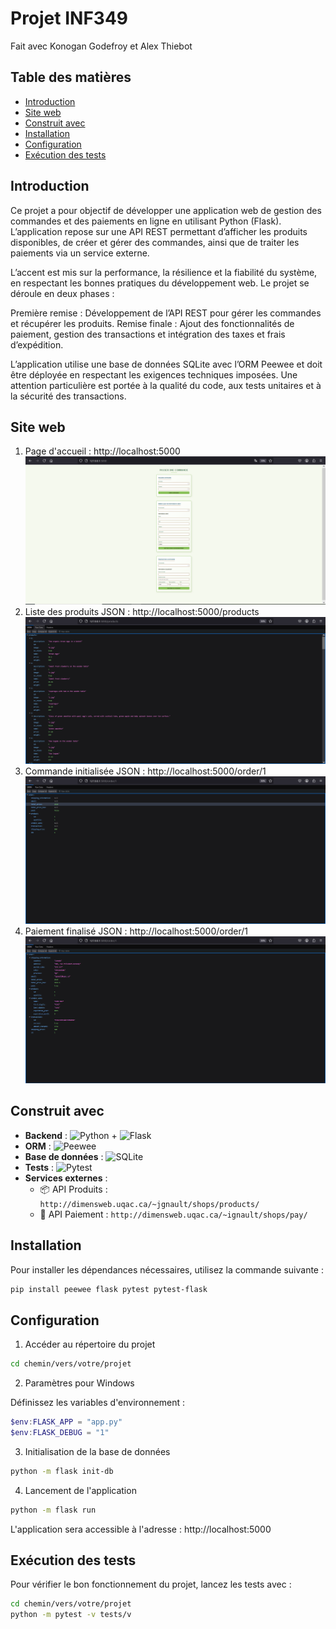 # Projet INF349

Fait avec Konogan Godefroy et Alex Thiebot

## Table des matières
- [Introduction](#introduction)
- [Site web](#site-web)
- [Construit avec](#construit-avec)
- [Installation](#installation)
- [Configuration](#configuration)
- [Exécution des tests](#exécution-des-tests)


## Introduction
Ce projet a pour objectif de développer une application web de gestion des commandes et des paiements en ligne en utilisant Python (Flask). L’application repose sur une API REST permettant d’afficher les produits disponibles, de créer et gérer des commandes, ainsi que de traiter les paiements via un service externe.

L’accent est mis sur la performance, la résilience et la fiabilité du système, en respectant les bonnes pratiques du développement web. Le projet se déroule en deux phases :

Première remise : Développement de l’API REST pour gérer les commandes et récupérer les produits.
Remise finale : Ajout des fonctionnalités de paiement, gestion des transactions et intégration des taxes et frais d’expédition.

L’application utilise une base de données SQLite avec l’ORM Peewee et doit être déployée en respectant les exigences techniques imposées. Une attention particulière est portée à la qualité du code, aux tests unitaires et à la sécurité des transactions.

## Site web

1. Page d'accueil : http://localhost:5000
![Interface utilisateur](images/pageweb.PNG)
2. Liste des produits JSON : http://localhost:5000/products
![Interface utilisateur](images/products.PNG)
3. Commande initialisée JSON : http://localhost:5000/order/1
![Interface utilisateur](images/ordercreated.PNG)
5. Paiement finalisé JSON : http://localhost:5000/order/1 
![Interface utilisateur](images/payement.PNG)  

## Construit avec
- **Backend** : ![Python] + ![Flask]
- **ORM** : ![Peewee]
- **Base de données** : ![SQLite]
- **Tests** : ![Pytest]
- **Services externes** :
  - 📦 API Produits : `http://dimensweb.uqac.ca/~jgnault/shops/products/`
  - 💸 API Paiement : `http://dimensweb.uqac.ca/~ignault/shops/pay/`


## Installation

Pour installer les dépendances nécessaires, utilisez la commande suivante :

```bash
pip install peewee flask pytest pytest-flask
```

## Configuration
1. Accéder au répertoire du projet

```bash
cd chemin/vers/votre/projet
```

2. Paramètres pour Windows

Définissez les variables d'environnement :

```powershell
$env:FLASK_APP = "app.py"
$env:FLASK_DEBUG = "1"
```

3. Initialisation de la base de données

```bash
python -m flask init-db
```

4. Lancement de l'application
```bash
python -m flask run
```

L'application sera accessible à l'adresse : http://localhost:5000

## Exécution des tests

Pour vérifier le bon fonctionnement du projet, lancez les tests avec :

```bash
cd chemin/vers/votre/projet
python -m pytest -v tests/v
```





[Peewee]: https://img.shields.io/badge/Peewee-FF9900?logo=bitcoin&logoColor=white
[SQLite]: https://img.shields.io/badge/SQLite-25A768?logo=sqlite&logoColor=white
[Python]: https://img.shields.io/badge/Python-3776AB?logo=python&logoColor=fff
[Flask]: https://img.shields.io/badge/Flask-fff?logo=flask&logoColor=000
[Pytest]: https://img.shields.io/badge/Pytest-222?logo=pytest
